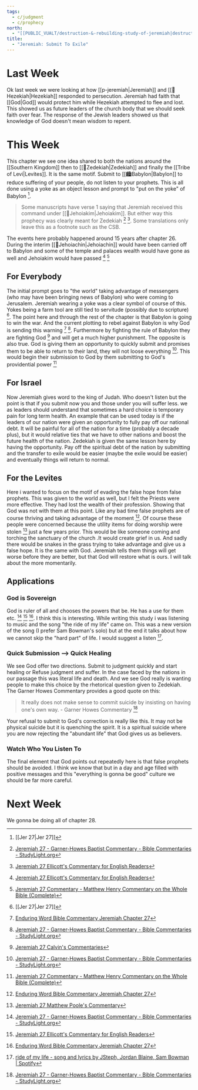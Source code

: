 ```yaml
---
tags:
  - c/judgment
  - c/prophecy
north:
  - "[[PUBLIC_VUALT/destruction-&-rebuilding-study-of-jeremiah|destruction-&-rebuilding-study-of-jeremiah]]"
title:
  - "Jeremiah: Submit To Exile"
---
```

# Last Week
Ok last week we were looking at how [[p-jeremiah|Jeremiah]] and [[🧑Hezekiah|Hezekiah]]  responded to persecution. Jeremiah had faith that [[God|God]] would protect him while Hezekiah attempted to flee and lost. This showed us as future leaders of the church body that we should seek faith over fear. The response of the Jewish leaders showed us that knowledge of God doesn't mean wisdom to repent. 

# This Week
This chapter we see one idea shared to both the nations around the [[Southern Kingdom]] then to [[🧑Zedekiah|Zedekiah]] and finally the [[Tribe of Levi|Levites]]. It is the same motif. Submit to [[🏙️Babylon|Babylon]] to reduce suffering of your people, do not listen to your prophets. This is all done using a yoke as an object lesson and prompt to "put on the yoke" of Babylon [^1].



> Some manuscripts have verse 1 saying that Jeremiah received this command under [[🧑Jehoiakim|Jehoiakim]]. But either way this prophecy was clearly meant for Zedekiah [^garner-howes] [^ellicott]. Some translations only leave this as a footnote such as the CSB.

The events here probably happened around 15 years after chapter 26. During the interim [[🧑Jehoiachin|Jehoiachin]] would have been carried off to Babylon and some of the temple and palaces wealth would have gone as well and Jehoiakim would have passed [^ellicott] [^matthew-henry]
## For Everybody
The initial prompt goes to "the world" taking advantage of messengers (who may have been bringing news of Babylon) who were coming to Jerusalem. Jeremiah wearing a yoke was a clear symbol of course of this. Yokes being a farm tool are still tied to servitude (possibly due to scripture) [^1]. The point here and through the rest of the chapter is that Babylon is going to win the war. And the current plotting to rebel against Babylon is why God is sending this warning [^enduring-word] [^garner-howes].  Furthermore by fighting the rule of Babylon they are fighting God [^john-calvin] and will get a much higher punishment. The opposite is also true. God is giving them an opportunity to quickly submit and promises them to be able to return to their land, they will not loose everything [^garner-howes]. This would begin their submission to God by them submitting to God's providential power [^matthew-henry]

## For Israel
Now Jeremiah gives word to the king of Judah. Who doesn't listen but the point is that if you submit now you and those under you will suffer less. we as leaders should understand that sometimes a hard choice is temporary pain for long term health. An example that can be used today is if the leaders of our nation were given an opportunity to fully pay off our national debt. It will be painful for all of the nation for a time (probably a decade plus), but it would relative ties that we have to other nations and boost the future health of the nation. Zedekiah is given the same lesson here by having the opportunity. Pay off the spiritual debt of the nation by submitting and the transfer to exile would be easier (maybe the exile would be easier) and eventually things will return to normal.

## For the Levites
Here i wanted to focus on the motif of evading the false hope from false prophets. This was given to the world as well, but I felt the Priests were more effective. They had lost the wealth of their profession. Showing that God was not with them at this point. Like any bad time false prophets are of course thriving and taking advantage of the moment [^enduring-word]. Of course these people were concerned because the utility items for doing worship were stolen [^matthew-poole] just a few years prior. This would be like someone coming and torching the sanctuary of the church .It would create grief in us. And sadly there would be snakes in the grass trying to take advantage and give us a false hope. It is the same with God. Jeremiah tells them things will get worse before they are better, but that God will restore what is ours. I will talk about the more momentarily.

## Applications

### God is Sovereign 

God is ruler of all and chooses the powers that be. He has a use for them etc. [^garner-howes] [^ellicott] [^enduring-word]. I think this is interesting. While writing this study i was listening to music and the song "the ride of my life" came on. This was a new version of the song (I prefer Sam Bowman's solo) but at the end it talks about how we cannot skip the "hard part" of life. I would suggest a listen [^2].

[^2]: [ride of my life - song and lyrics by JSteph, Jordan Blaine, Sam Bowman \| Spotify](https://open.spotify.com/track/6SztK51pJRa0tX04BzTzlW?si=8ff43b71e3fd4b5e)

### Quick Submission --> Quick Healing

We see God offer two directions. Submit to judgment quickly and start healing or Refuse judgment and suffer. In the case faced by the nations in our passage this was literal life and death. And we see God really is wanting people to make this choice by the rhetorical question given to Zedekiah. The Garner Howes Commentary provides a good quote on this:

> It really does not make sense to commit suicide by insisting on having one's own way.
\- Garner Howes Commentary [^garner-howes]

Your refusal to submit to God's correction is really like this. It may not be physical suicide but it is quenching the spirit. It is a spiritual suicide where you are now rejecting the "abundant life" that God gives us as believers.

### Watch Who You Listen To
The final element that God points out repeatedly here is that false prophets should be avoided. I think we know that but in a day and age filled with positive messages and this "everything is gonna be good" culture we should be far more careful.

# Next Week
We gonna be doing all of chapter 28.




[^garner-howes]: [Jeremiah 27 - Garner-Howes Baptist Commentary - Bible Commentaries - StudyLight.org](https://www.studylight.org/commentaries/eng/ghb/jeremiah-27.html)
[^matthew-poole]: [Jeremiah 27 Matthew Poole's Commentary](https://biblehub.com/commentaries/poole/jeremiah/27.htm)
[^ellicott]: [Jeremiah 27 Ellicott's Commentary for English Readers](https://biblehub.com/commentaries/ellicott/jeremiah/27.htm)
[^matthew-henry]: [Jeremiah 27 Commentary - Matthew Henry Commentary on the Whole Bible (Complete)](https://www.biblestudytools.com/commentaries/matthew-henry-complete/jeremiah/27.html)
[^enduring-word]: [Enduring Word Bible Commentary Jeremiah Chapter 27](https://enduringword.com/bible-commentary/jeremiah-27/)
[^john-calvin]: [Jeremiah 27 Calvin's Commentaries](https://biblehub.com/commentaries/calvin/jeremiah/18.htm)
[^john-gill]: [Jeremiah 27 Bible Commentary - John Gill’s Exposition of the Bible \| Christianity.com](https://www.christianity.com/bible/commentary/john-gill/jeremiah/27)

[^1]: [[Jer 27|Jer 27]]
